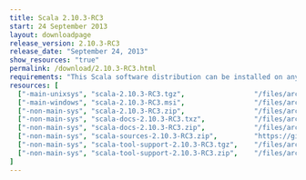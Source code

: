 ```yaml
---
title: Scala 2.10.3-RC3
start: 24 September 2013
layout: downloadpage
release_version: 2.10.3-RC3
release_date: "September 24, 2013"
show_resources: "true"
permalink: /download/2.10.3-RC3.html
requirements: "This Scala software distribution can be installed on any Unix-like or Windows system. It requires the Java runtime version 1.6 or later, which can be downloaded <a href='http://www.java.com/'>here</a>."
resources: [
  ["-main-unixsys", "scala-2.10.3-RC3.tgz",                 "/files/archive/scala-2.10.3-RC3.tgz",                           "Mac OS X, Unix, Cygwin",     "20 MB"],
  ["-main-windows", "scala-2.10.3-RC3.msi",                 "/files/archive/scala-2.10.3-RC3.msi",                           "Windows (msi installer)",    "60 MB"],
  ["-non-main-sys", "scala-2.10.3-RC3.zip",                 "/files/archive/scala-2.10.3-RC3.zip",                           "Windows",                    "29 MB"],
  ["-non-main-sys", "scala-docs-2.10.3-RC3.txz",            "/files/archive/scala-docs-2.10.3-RC3.txz",                      "API docs",                   "4 MB"],
  ["-non-main-sys", "scala-docs-2.10.3-RC3.zip",            "/files/archive/scala-docs-2.10.3-RC3.zip",                      "API docs",                   "33 MB"],
  ["-non-main-sys", "scala-sources-2.10.3-RC3.zip",         "https://github.com/scala/scala/archive/v2.10.3-RC3.tar.gz",     "sources",                    ""],
  ["-non-main-sys", "scala-tool-support-2.10.3-RC3.tgz",    "/files/archive/scala-tool-support-2.10.3-RC3.tgz",              "Scala Tool Support (tgz)",   "25 KB"],
  ["-non-main-sys", "scala-tool-support-2.10.3-RC3.zip",    "/files/archive/scala-tool-support-2.10.3-RC3.zip",              "Scala Tool Support (zip)",   "46 KB"]
]
---
```


